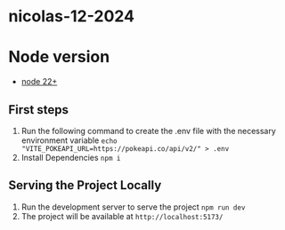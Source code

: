 # nicolas-12-2024

# Node version
* [node 22+](https://nodejs.org/es/)

## First steps
1. Run the following command to create the .env file with the necessary environment variable `echo "VITE_POKEAPI_URL=https://pokeapi.co/api/v2/" > .env`
2. Install Dependencies `npm i`

## Serving the Project Locally
1. Run the development server to serve the project `npm run dev`
2. The project will be available at `http://localhost:5173/`


